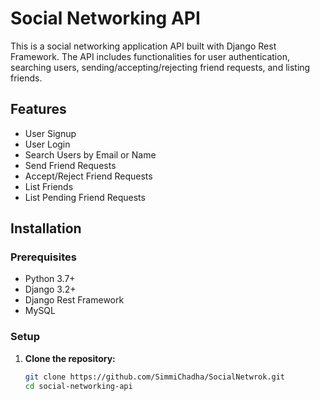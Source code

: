 # Social Networking API

This is a social networking application API built with Django Rest Framework. The API includes functionalities for user authentication, searching users, sending/accepting/rejecting friend requests, and listing friends.

## Features

- User Signup
- User Login
- Search Users by Email or Name
- Send Friend Requests
- Accept/Reject Friend Requests
- List Friends
- List Pending Friend Requests

## Installation

### Prerequisites

- Python 3.7+
- Django 3.2+
- Django Rest Framework
- MySQL

### Setup

1. **Clone the repository:**
   ```bash
   git clone https://github.com/SimmiChadha/SocialNetwrok.git
   cd social-networking-api
